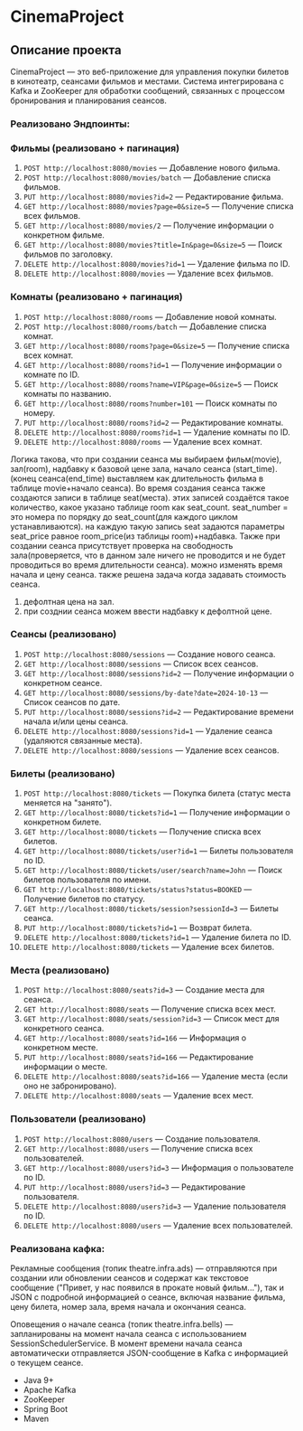 # CinemaProject

## Описание проекта

CinemaProject — это веб-приложение для управления покупки билетов в кинотеатр, 
сеансами фильмов и местами. Система интегрирована с Kafka и ZooKeeper для обработки 
сообщений, связанных с процессом бронирования и планирования сеансов.

### Реализовано Эндпоинты:

### **Фильмы (реализовано + пагинация)**
1. `POST http://localhost:8080/movies` — Добавление нового фильма.
2. `POST http://localhost:8080/movies/batch` — Добавление списка фильмов.
3. `PUT http://localhost:8080/movies?id=2` — Редактирование фильма.
4. `GET http://localhost:8080/movies?page=0&size=5` — Получение списка всех фильмов.
5. `GET http://localhost:8080/movies/2` — Получение информации о конкретном фильме.
6. `GET http://localhost:8080/movies?title=In&page=0&size=5` — Поиск фильмов по заголовку.
7. `DELETE http://localhost:8080/movies?id=1` — Удаление фильма по ID.
8. `DELETE http://localhost:8080/movies` — Удаление всех фильмов.


### **Комнаты (реализовано + пагинация)**
1. `POST http://localhost:8080/rooms` — Добавление новой комнаты.
2. `POST http://localhost:8080/rooms/batch` — Добавление списка комнат.
3. `GET http://localhost:8080/rooms?page=0&size=5` — Получение списка всех комнат.
4. `GET http://localhost:8080/rooms?id=1` — Получение информации о комнате по ID.
5. `GET http://localhost:8080/rooms?name=VIP&page=0&size=5` — Поиск комнаты по названию.
6. `GET http://localhost:8080/rooms?number=101` — Поиск комнаты по номеру.
7. `PUT http://localhost:8080/rooms?id=2` — Редактирование комнаты.
8. `DELETE http://localhost:8080/rooms?id=1` — Удаление комнаты по ID.
9. `DELETE http://localhost:8080/rooms` — Удаление всех комнат.

Логика такова, что при создании сеанса мы выбираем фильм(movie), зал(room), надбавку к базовой цене зала, 
начало сеанса (start_time). (конец сеанса(end_time) выставляем как длительность фильма
в таблице movie+начало сеанса). Во время создания сеанса также создаются записи в таблице seat(места). 
этих записей создаётся такое количество, какое указано таблице room как seat_count.
seat_number = это номера по порядку до seat_count(для каждого циклом устанавливаются).
на каждую такую запись seat задаются параметры seat_price равное room_price(из таблицы room)+надбавка.
Также при создании сеанса присутствует проверка на свободность зала(проверяется, 
что в данном зале ничего не проводится и не будет проводиться во время длительности сеанса).
можно изменять время начала и цену сеанса.  также решена задача когда задавать стоимость сеанса.

1) дефолтная цена на зал.
2) при созднии сеанса можем ввести надбавку к дефолтной цене.

### **Сеансы (реализовано)**
1. `POST http://localhost:8080/sessions` — Создание нового сеанса.
2. `GET http://localhost:8080/sessions` — Список всех сеансов.
3. `GET http://localhost:8080/sessions?id=2` — Получение информации о конкретном сеансе.
4. `GET http://localhost:8080/sessions/by-date?date=2024-10-13` — Список сеансов по дате.
5. `PUT http://localhost:8080/sessions?id=2` — Редактирование времени начала и/или цены сеанса.
6. `DELETE http://localhost:8080/sessions?id=1` — Удаление сеанса (удаляются связанные места).
7. `DELETE http://localhost:8080/sessions` — Удаление всех сеансов.


### **Билеты (реализовано)**
1. `POST http://localhost:8080/tickets` — Покупка билета (статус места меняется на "занято").
2. `GET http://localhost:8080/tickets?id=1` — Получение информации о конкретном билете.
3. `GET http://localhost:8080/tickets` — Получение списка всех билетов.
4. `GET http://localhost:8080/tickets/user?id=1` — Билеты пользователя по ID.
5. `GET http://localhost:8080/tickets/user/search?name=John` — Поиск билетов пользователя по имени.
6. `GET http://localhost:8080/tickets/status?status=BOOKED` — Получение билетов по статусу.
7. `GET http://localhost:8080/tickets/session?sessionId=3` — Билеты сеанса.
8. `PUT http://localhost:8080/tickets?id=1` — Возврат билета.
9. `DELETE http://localhost:8080/tickets?id=1` — Удаление билета по ID.
10. `DELETE http://localhost:8080/tickets` — Удаление всех билетов.


### **Места (реализовано)**
1. `POST http://localhost:8080/seats?id=3` — Создание места для сеанса.
2. `GET http://localhost:8080/seats` — Получение списка всех мест.
3. `GET http://localhost:8080/seats/session?id=3` — Список мест для конкретного сеанса.
4. `GET http://localhost:8080/seats?id=166` — Информация о конкретном месте.
5. `PUT http://localhost:8080/seats?id=166` — Редактирование информации о месте.
6. `DELETE http://localhost:8080/seats?id=166` — Удаление места (если оно не забронировано).
7. `DELETE http://localhost:8080/seats` — Удаление всех мест.


### **Пользователи (реализовано)**
1. `POST http://localhost:8080/users` — Создание пользователя.
2. `GET http://localhost:8080/users` — Получение списка всех пользователей.
3. `GET http://localhost:8080/users?id=3` — Информация о пользователе по ID.
4. `PUT http://localhost:8080/users?id=3` — Редактирование пользователя.
5. `DELETE http://localhost:8080/users?id=3` — Удаление пользователя по ID.
6. `DELETE http://localhost:8080/users` — Удаление всех пользователей.


### Реализована кафка:
Рекламные сообщения (топик theatre.infra.ads) — отправляются при создании 
или обновлении сеансов и содержат как текстовое сообщение 
("Привет, у нас появился в прокате новый фильм..."), так и JSON с подробной 
информацией о сеансе, включая название фильма, цену билета, номер зала, время начала и окончания сеанса.

Оповещения о начале сеанса (топик theatre.infra.bells) — запланированы на момент
начала сеанса с использованием SessionSchedulerService. В момент времени начала 
сеанса автоматически отправляется JSON-сообщение в Kafka с информацией о текущем сеансе.

- Java 9+
- Apache Kafka
- ZooKeeper
- Spring Boot
- Maven
